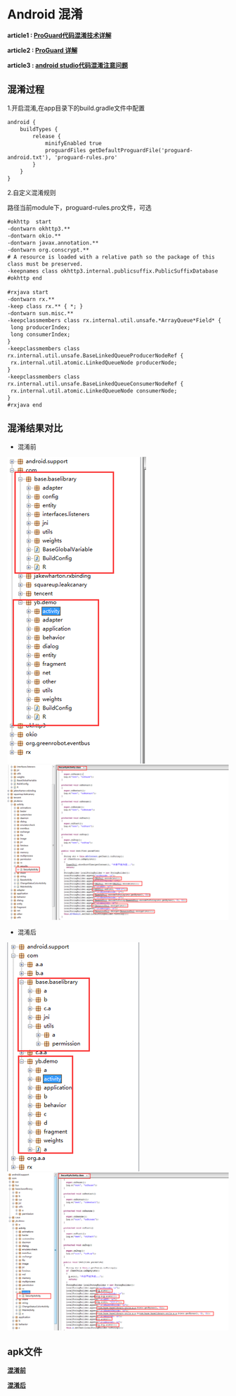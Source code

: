# Android 混淆

**article1 : [ProGuard代码混淆技术详解](https://www.cnblogs.com/cr330326/p/5534915.html)**

**article2 : [ProGuard 详解](http://blog.csdn.net/TheMeLove/article/details/61619587)**

**article3 : [android studio代码混淆注意问题 ](http://blog.csdn.net/jdsjlzx/article/details/51861460)**

## 混淆过程  <br>
1.开启混淆,在app目录下的build.gradle文件中配置

    android {
	    buildTypes {
	        release {
	            minifyEnabled true
	            proguardFiles getDefaultProguardFile('proguard-android.txt'), 'proguard-rules.pro'
	        }
	    }
    }

2.自定义混淆规则

路径当前module下，proguard-rules.pro文件，可选

    #okhttp  start
	-dontwarn okhttp3.**
	-dontwarn okio.**
	-dontwarn javax.annotation.**
	-dontwarn org.conscrypt.**
	# A resource is loaded with a relative path so the package of this class must be preserved.
	-keepnames class okhttp3.internal.publicsuffix.PublicSuffixDatabase
	#okhttp end
	
	#rxjava start
	-dontwarn rx.**
	-keep class rx.** { *; }
	-dontwarn sun.misc.**
	-keepclassmembers class rx.internal.util.unsafe.*ArrayQueue*Field* {
	 long producerIndex;
	 long consumerIndex;
	}
	-keepclassmembers class rx.internal.util.unsafe.BaseLinkedQueueProducerNodeRef {
	 rx.internal.util.atomic.LinkedQueueNode producerNode;
	}
	-keepclassmembers class rx.internal.util.unsafe.BaseLinkedQueueConsumerNodeRef {
	 rx.internal.util.atomic.LinkedQueueNode consumerNode;
	}
	#rxjava end


##  混淆结果对比  <br>

- 混淆前
<img src="https://github.com/yuanbinbinbin/demo2/blob/master/onlinepic/proguardBefore1.png" alt="proguardBefore1.png" />
<br>
<img src="https://github.com/yuanbinbinbin/demo2/blob/master/onlinepic/proguardBefore2.png" alt="proguardBefore2.png" />


- 混淆后
<img src="https://github.com/yuanbinbinbin/demo2/blob/master/onlinepic/proguardAfter1.png" alt="proguardAfter1.png" />
<br>
<img src="https://github.com/yuanbinbinbin/demo2/blob/master/onlinepic/proguardAfter2.png" alt="proguardAfter2.png" />

##  apk文件  <br>

**[混淆前]()**

**[混淆后]()**